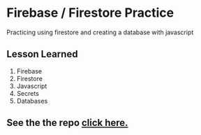 # Firebase / Firestore Practice

Practicing using firestore and creating a database with javascript

## Lesson Learned

1. Firebase
2. Firestore
3. Javascript
4. Secrets
5. Databases

## See the the repo [click here.](https://github.com/MiguelCamilo/Firebase-Project-c9)
